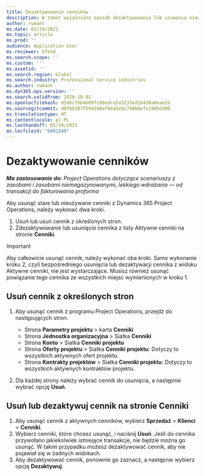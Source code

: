 ```yaml
---
title: Dezaktywowanie cenników
description: W temat wyjaśniono sposób dezaktywowania lub usuwania niewykorzystanych lub starych cenników.
author: rumant
ms.date: 03/19/2021
ms.topic: article
ms.prod: ''
audience: Application User
ms.reviewer: kfend
ms.search.scope: ''
ms.custom: ''
ms.assetid: ''
ms.search.region: Global
ms.search.industry: Professional Service industries
ms.author: rumant
ms.dyn365.ops.version: ''
ms.search.validFrom: 2020-10-01
ms.openlocfilehash: d5d6cf6b4b097c08edca5a3235ed1b438a0eae2d
ms.sourcegitcommit: 40f68387f594180af64a5e5c748b6efa188bd300
ms.translationtype: HT
ms.contentlocale: pl-PL
ms.lasthandoff: 05/10/2021
ms.locfileid: "6001349"
---
```

# <a name="deactivate-price-lists"></a>Dezaktywowanie cenników 

_**Ma zastosowanie do:** Project Operations dotyczące scenariuszy z zasobami i zasobami niemagazynowanymi, lekkiego wdrażania — od transakcji do fakturowania proforma_

Aby usunąć stare lub nieużywane cenniki z Dynamics 365 Project Operations, należy wykonać dwa kroki. 

1. Usuń lub usuń cennik z określonych stron.
2. Zdezaktywowanie lub usunięcie cennika z listy Aktywne cenniki na stronie **Cenniki**.

>[!IMPORTANT]
> Aby całkowicie usunąć cennik, należy wykonać oba kroki. Samo wykonanie kroku 2, czyli bezpośredniego usunięcia lub dezaktywacji cennika z widoku Aktywne cenniki, nie jest wystarczające. Musisz również usunąć powiązanie tego cennika ze wszystkich miejsc wymienionych w kroku 1.

## <a name="delete-the-price-list-from-specific-pages"></a>Usuń cennik z określonych stron
1. Aby usunąć cennik z programu Project Operations, przejdź do następujących stron:  

      - Strona **Parametry projektu** > karta **Cenniki**
      - Strona **Jednostka organizacyjna** > Siatka **Cenniki**
      - Strona **Konto** > Siatka **Cenniki projektu**
      - Strona **Oferty projektu** > Siatka **Cenniki projektu**: Dotyczy to wszystkich aktywnych ofert projektu.
      - Strona **Kontrakty projektów** > Siatka **Cenniki projektu**: Dotyczy to wszystkich aktywnych kontraktów projektu.

 2. Dla każdej strony należy wybrać cennik do usunięcia, a następnie wybrać opcję **Usuń**. 
 
## <a name="delete-or-deactivate-the-price-list-from-the-price-lists-page"></a>Usuń lub dezaktywuj cennik na stronie Cenniki
 
1. Aby usunąć cennik z aktywnych cenników, wybierz **Sprzedaż** > **Klienci** > **Cenniki**. 
2. Wybierz cenniki, które chcesz usunąć, i naciśnij **Usuń**. Jeśli do cennika przywołano jakiekolwiek istniejące transakcje, nie będzie można go usunąć. W takim przypadku możesz dezaktywować cennik, aby nie pojawiał się w żadnych widokach. 
3. Aby dezaktywować cennik, ponownie go zaznacz, a następnie wybierz opcję **Dezaktywuj**.   
